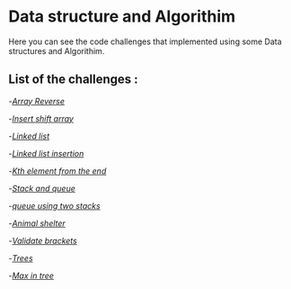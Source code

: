 # Data structure and Algorithim 
Here you can see the code challenges that implemented using some Data structures and Algorithim.

## List of the challenges : 


-*[Array Reverse](https://github.com/11mones/data-structures-and-algorithms/blob/array-reverse/Array_reverse.md)*


-*[Insert shift array](https://github.com/11mones/data-structures-and-algorithms/blob/main/insertShiftArray.md)*


-*[Linked list](https://github.com/11mones/data-structures-and-algorithms/blob/main/linked_list.md)*



-*[Linked list insertion](https://github.com/11mones/data-structures-and-algorithms/blob/main/Linked_list_insertion.md)*


-*[Kth element from the end](https://github.com/11mones/data-structures-and-algorithms/blob/main/k-th%20value%20from%20the%20end.md)*


-*[Stack and queue](https://github.com/11mones/data-structures-and-algorithms/blob/main/Stack%20and%20queue.md)*



-*[queue using two stacks](https://github.com/11mones/data-structures-and-algorithms/blob/main/stack-queue-pseudo.md)*



-*[Animal shelter](https://github.com/11mones/data-structures-and-algorithms/blob/main/Animal%20shelter.md)*



-*[Validate brackets](https://github.com/11mones/data-structures-and-algorithms/blob/main/validate%20brackets.md)*



-*[Trees](https://github.com/11mones/data-structures-and-algorithms/blob/main/Trees/trees.md)*



-*[Max in tree](https://github.com/11mones/data-structures-and-algorithms/blob/main/max-tree/max-tree.md)*















